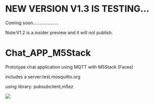 # NEW VERSION V1.3 IS TESTING...

Coming soon....................

Note:V1.2 is a insider preview and it will not publish.

# Chat_APP_M5Stack

Prototype chat application using MQTT with M5Stack (Faces)

includes a server:test.mosquitto.org

using library: pubsubclient,m5ez

![](https://img.shields.io/github/issues/sysdl132/Chat_APP_M5Stack)
